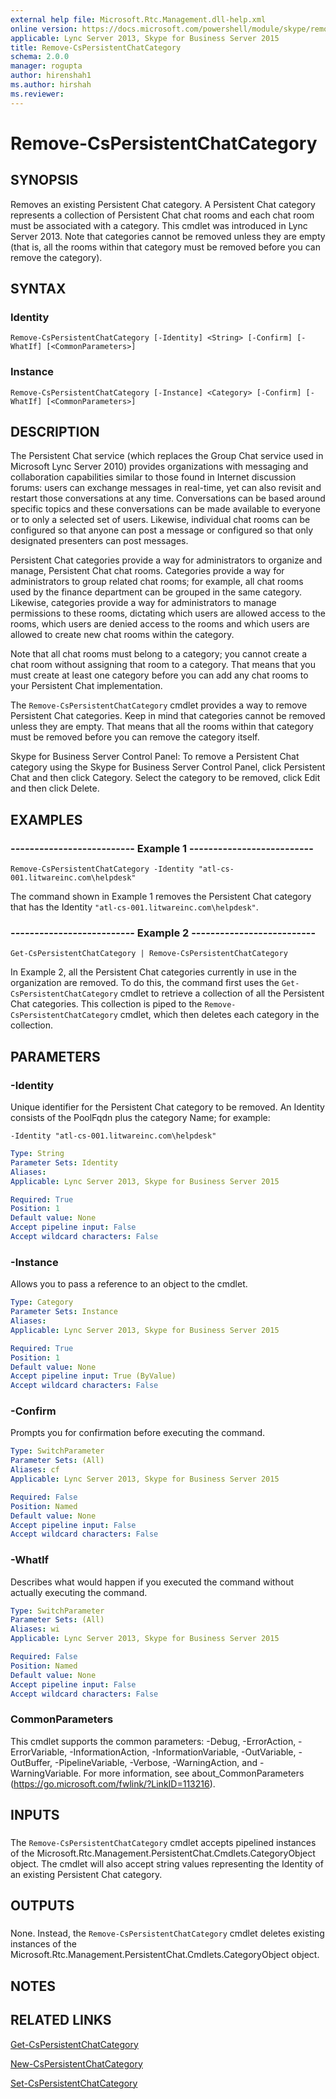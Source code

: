 ```yaml
---
external help file: Microsoft.Rtc.Management.dll-help.xml
online version: https://docs.microsoft.com/powershell/module/skype/remove-cspersistentchatcategory
applicable: Lync Server 2013, Skype for Business Server 2015
title: Remove-CsPersistentChatCategory
schema: 2.0.0
manager: rogupta
author: hirenshah1
ms.author: hirshah
ms.reviewer:
---
```


# Remove-CsPersistentChatCategory

## SYNOPSIS
Removes an existing Persistent Chat category.
A Persistent Chat category represents a collection of Persistent Chat chat rooms and each chat room must be associated with a category.
This cmdlet was introduced in Lync Server 2013.
Note that categories cannot be removed unless they are empty (that is, all the rooms within that category must be removed before you can remove the category).


## SYNTAX

### Identity
```
Remove-CsPersistentChatCategory [-Identity] <String> [-Confirm] [-WhatIf] [<CommonParameters>]
```

### Instance
```
Remove-CsPersistentChatCategory [-Instance] <Category> [-Confirm] [-WhatIf] [<CommonParameters>]
```

## DESCRIPTION
The Persistent Chat service (which replaces the Group Chat service used in Microsoft Lync Server 2010) provides organizations with messaging and collaboration capabilities similar to those found in Internet discussion forums: users can exchange messages in real-time, yet can also revisit and restart those conversations at any time.
Conversations can be based around specific topics and these conversations can be made available to everyone or to only a selected set of users.
Likewise, individual chat rooms can be configured so that anyone can post a message or configured so that only designated presenters can post messages.

Persistent Chat categories provide a way for administrators to organize and manage, Persistent Chat chat rooms.
Categories provide a way for administrators to group related chat rooms; for example, all chat rooms used by the finance department can be grouped in the same category.
Likewise, categories provide a way for administrators to manage permissions to these rooms, dictating which users are allowed access to the rooms, which users are denied access to the rooms and which users are allowed to create new chat rooms within the category.

Note that all chat rooms must belong to a category; you cannot create a chat room without assigning that room to a category.
That means that you must create at least one category before you can add any chat rooms to your Persistent Chat implementation.

The `Remove-CsPersistentChatCategory` cmdlet provides a way to remove Persistent Chat categories.
Keep in mind that categories cannot be removed unless they are empty.
That means that all the rooms within that category must be removed before you can remove the category itself.

Skype for Business Server Control Panel: To remove a Persistent Chat category using the Skype for Business Server Control Panel, click Persistent Chat and then click Category.
Select the category to be removed, click Edit and then click Delete.


## EXAMPLES

### -------------------------- Example 1 --------------------------
```
Remove-CsPersistentChatCategory -Identity "atl-cs-001.litwareinc.com\helpdesk"
```

The command shown in Example 1 removes the Persistent Chat category that has the Identity `"atl-cs-001.litwareinc.com\helpdesk"`.


### -------------------------- Example 2 --------------------------
```
Get-CsPersistentChatCategory | Remove-CsPersistentChatCategory
```

In Example 2, all the Persistent Chat categories currently in use in the organization are removed.
To do this, the command first uses the `Get-CsPersistentChatCategory` cmdlet to retrieve a collection of all the Persistent Chat categories.
This collection is piped to the `Remove-CsPersistentChatCategory` cmdlet, which then deletes each category in the collection.


## PARAMETERS

### -Identity
Unique identifier for the Persistent Chat category to be removed.
An Identity consists of the PoolFqdn plus the category Name; for example:

`-Identity "atl-cs-001.litwareinc.com\helpdesk"`

```yaml
Type: String
Parameter Sets: Identity
Aliases: 
Applicable: Lync Server 2013, Skype for Business Server 2015

Required: True
Position: 1
Default value: None
Accept pipeline input: False
Accept wildcard characters: False
```

### -Instance
Allows you to pass a reference to an object to the cmdlet.

```yaml
Type: Category
Parameter Sets: Instance
Aliases: 
Applicable: Lync Server 2013, Skype for Business Server 2015

Required: True
Position: 1
Default value: None
Accept pipeline input: True (ByValue)
Accept wildcard characters: False
```

### -Confirm
Prompts you for confirmation before executing the command.

```yaml
Type: SwitchParameter
Parameter Sets: (All)
Aliases: cf
Applicable: Lync Server 2013, Skype for Business Server 2015

Required: False
Position: Named
Default value: None
Accept pipeline input: False
Accept wildcard characters: False
```

### -WhatIf
Describes what would happen if you executed the command without actually executing the command.

```yaml
Type: SwitchParameter
Parameter Sets: (All)
Aliases: wi
Applicable: Lync Server 2013, Skype for Business Server 2015

Required: False
Position: Named
Default value: None
Accept pipeline input: False
Accept wildcard characters: False
```

### CommonParameters
This cmdlet supports the common parameters: -Debug, -ErrorAction, -ErrorVariable, -InformationAction, -InformationVariable, -OutVariable, -OutBuffer, -PipelineVariable, -Verbose, -WarningAction, and -WarningVariable. For more information, see about_CommonParameters (https://go.microsoft.com/fwlink/?LinkID=113216).

## INPUTS

###  
The `Remove-CsPersistentChatCategory` cmdlet accepts pipelined instances of the Microsoft.Rtc.Management.PersistentChat.Cmdlets.CategoryObject object.
The cmdlet will also accept string values representing the Identity of an existing Persistent Chat category.

## OUTPUTS

###  
None.
Instead, the `Remove-CsPersistentChatCategory` cmdlet deletes existing instances of the Microsoft.Rtc.Management.PersistentChat.Cmdlets.CategoryObject object.

## NOTES

## RELATED LINKS

[Get-CsPersistentChatCategory](Get-CsPersistentChatCategory.md)

[New-CsPersistentChatCategory](New-CsPersistentChatCategory.md)

[Set-CsPersistentChatCategory](Set-CsPersistentChatCategory.md)

